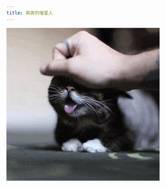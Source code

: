 ```yaml
---
title: 爽爽的喵星人
---
```


<p class="text-center">
    <img src="/images/dada/2014/cat_shuang.gif"/>
</p>
